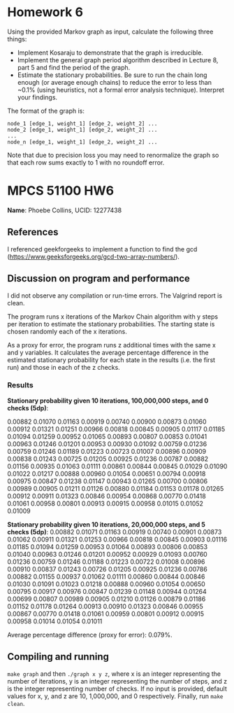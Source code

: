 # Homework 6

Using the provided Markov graph as input, calculate the following three things:
- Implement Kosaraju to demonstrate that the graph is irreducible.
- Implement the general graph period algorithm described in Lecture 8, part 5 and find the period of the graph.
- Estimate the stationary probabilities. Be sure to run the chain long enough (or average enough chains) to reduce the error to less than ~0.1% (using heuristics, not a formal error analysis technique). Interpret your findings.

The format of the graph is:

```
node_1 [edge_1, weight_1] [edge_2, weight_2] ...
node_2 [edge_1, weight_1] [edge_2, weight_2] ...
...
node_n [edge_1, weight_1] [edge_2, weight_2] ...
```

Note that due to precision loss you may need to renormalize the graph so that each row sums exactly to 1 with no roundoff error.

# MPCS 51100 HW6
**Name**: Phoebe Collins, UCID: 12277438

## References
I referenced geekforgeeks to implement a function to find the gcd (https://www.geeksforgeeks.org/gcd-two-array-numbers/).

## Discussion on program and performance
I did not observe any compilation or run-time errors. The Valgrind report is clean. 

The program runs x iterations of the Markov Chain algorithm with y steps per iteration to estimate the stationary probabilities. The starting state is chosen randomly each of the x iterations. 

As a proxy for error, the program runs z additional times with the same x and y variables. It calculates the average percentage difference in the estimated stationary probability for each state in the results (i.e. the first run) and those in each of the z checks.

### Results

**Stationary probability given 10 iterations, 100,000,000 steps, and 0 checks (5dp)**:

0.00882 0.01070 0.01163 0.00919 0.00740 0.00900 0.00873 0.01060 0.00912 0.01321 0.01251 0.00966 0.00818 0.00845 0.00905 0.01117 0.01185 0.01094 0.01259 0.00952 0.01065 0.00893 0.00807 0.00853 0.01041 0.00963 0.01246 0.01201 0.00953 0.00930 0.01092 0.00759 0.01236 0.00759 0.01246 0.01189 0.01223 0.00723 0.01007 0.00896 0.00909 0.00838 0.01243 0.00725 0.01205 0.00925 0.01236 0.00787 0.00882 0.01156 0.00935 0.01063 0.01111 0.00861 0.00844 0.00845 0.01029 0.01090 0.01022 0.01217 0.00888 0.00960 0.01054 0.00651 0.00794 0.00918 0.00975 0.00847 0.01238 0.01147 0.00943 0.01265 0.00700 0.00806 0.00989 0.00905 0.01211 0.01126 0.00880 0.01184 0.01153 0.01178 0.01265 0.00912 0.00911 0.01323 0.00846 0.00954 0.00868 0.00770 0.01418 0.01061 0.00958 0.00801 0.00913 0.00915 0.00958 0.01015 0.01052 0.01009

**Stationary probability given 10 iterations, 20,000,000 steps, and 5 checks (5dp)**:
0.00882 0.01071 0.01163 0.00919 0.00740 0.00901 0.00873 0.01062 0.00911 0.01321 0.01253 0.00966 0.00818 0.00845 0.00903 0.01116 0.01185 0.01094 0.01259 0.00953 0.01064 0.00893 0.00806 0.00853 0.01040 0.00963 0.01246 0.01201 0.00952 0.00929 0.01093 0.00760 0.01236 0.00759 0.01246 0.01188 0.01223 0.00722 0.01008 0.00896 0.00910 0.00837 0.01243 0.00726 0.01205 0.00925 0.01236 0.00786 0.00882 0.01155 0.00937 0.01062 0.01111 0.00860 0.00844 0.00846 0.01030 0.01091 0.01023 0.01218 0.00888 0.00960 0.01054 0.00650 0.00795 0.00917 0.00976 0.00847 0.01239 0.01148 0.00944 0.01264 0.00699 0.00807 0.00989 0.00905 0.01210 0.01126 0.00879 0.01186 0.01152 0.01178 0.01264 0.00913 0.00910 0.01323 0.00846 0.00955 0.00867 0.00770 0.01418 0.01061 0.00959 0.00801 0.00912 0.00915 0.00958 0.01014 0.01054 0.01011 

Average percentage difference (proxy for error): 0.079%.

## Compiling and running
`make graph` and then `./graph x y z`, where x is an integer representing the number of iterations, y is an integer representing the number of steps, and z is the integer representing number of checks. If no input is provided, default values for x, y, and z are 10, 1,000,000, and 0 respectively. Finally, run `make clean`.
